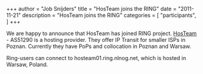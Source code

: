 +++
author = "Job Snijders"
title = "HosTeam joins the RING"
date = "2011-11-21"
description = "HosTeam joins the RING"
categories = [
    "participants",
]
+++

We are happy to announce that HosTeam has joined RING project. <a href="http://www.hosteam.pl/">HosTeam</a> - AS51290 is a hosting provider. They offer IP Transit for smaller ISPs in Poznan. Currently they have PoPs and collocation in Poznan and Warsaw.

Ring-users can connect to hosteam01.ring.nlnog.net, which is hosted in Warsaw, Poland.


